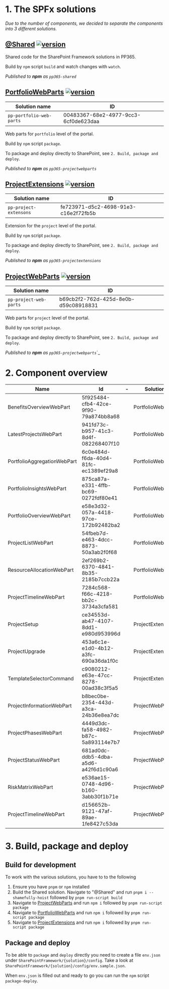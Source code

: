 # 1. The SPFx solutions

_Due to the number of components, we decided to separate the components into 3 different solutions._

## [@Shared](./@Shared/README.md) [![version](https://img.shields.io/badge/version-1.3.4-yellow.svg)](https://semver.org)

Shared code for the SharePoint Framework solutions in PP365.

Build by `npm` script `build` and watch changes with `watch`.

_Published to **npm** as `pp365-shared`_

## [PortfolioWebParts](./PortfolioWebParts/README.md) [![version](https://img.shields.io/badge/version-1.3.1-yellow.svg)](https://semver.org)

| Solution name            | ID                                   |
| ------------------------ | ------------------------------------ |
| `pp-portfolio-web-parts` | 00483367-68e2-4977-9cc3-6cf0de623daa |



Web parts for `portfolio` level of the portal.

Build by `npm` script `package`.

To package and deploy directly to SharePoint, see `2. Build, package and deploy`.

_Published to **npm** as `pp365-projectwebparts`_

## [ProjectExtensions](./ProjectExtensions/README.md) [![version](https://img.shields.io/badge/version-1.3.0-yellow.svg)](https://semver.org)

| Solution name          | ID                                   |
| ---------------------- | ------------------------------------ |
| `pp-project-extensons` | fe723971-d5c2-4698-91e3-c16e2f72fb5b |



Extension for the `project` level of the portal.

Build by `npm` script `package`.

To package and deploy directly to SharePoint, see `2. Build, package and deploy`.

_Published to **npm** as `pp365-projectextensions`_

## [ProjectWebParts](./ProjectWebParts/README.md) [![version](https://img.shields.io/badge/version-1.3.0-yellow.svg)](https://semver.org)

| Solution name          | ID                                   |
| ---------------------- | ------------------------------------ |
| `pp-project-web-parts` | b69cb2f2-762d-425d-8e0b-d59c08918831 |



Web parts for `project` level of the portal.

Build by `npm` script `package`.

To package and deploy directly to SharePoint, see `2. Build, package and deploy`.

_Published to **npm** as `pp365-projectwebparts`_`_

# 2. Component overview

| Name                        | Id                                   | -   | Solution          |
| --------------------------- | ------------------------------------ | --- | ----------------- |
| BenefitsOverviewWebPart     | 5f925484-cfb4-42ce-9f90-79a874bb8a68 |     | PortfolioWebParts |
| LatestProjectsWebPart       | 941fd73c-b957-41c3-8d4f-082268407f10 |     | PortfolioWebParts |
| PortfolioAggregationWebPart | 6c0e484d-f6da-40d4-81fc-ec1389ef29a8 |     | PortfolioWebParts |
| PortfolioInsightsWebPart    | 875ca87a-e331-4ffb-bc69-0272fdf80e41 |     | PortfolioWebParts |
| PortfolioOverviewWebPart    | e58e3d32-057a-4418-97ce-172b92482ba2 |     | PortfolioWebParts |
| ProjectListWebPart          | 54fbeb7d-e463-4dcc-8873-50a3ab2f0f68 |     | PortfolioWebParts |
| ResourceAllocationWebPart   | 2ef269b2-6370-4841-8b35-2185b7ccb22a |     | PortfolioWebParts |
| ProjectTimelineWebPart      | 7284c568-f66c-4218-bb2c-3734a3cfa581 |     | PortfolioWebParts |
| ProjectSetup                | ce34553d-ab47-4107-8dd1-e980d953996d |     | ProjectExtensions |
| ProjectUpgrade              | 453a6c1e-e1d0-4b12-a3fc-690a36da1f0c |     | ProjectExtensions |
| TemplateSelectorCommand     | c9080212-e63e-47cc-8278-00ad38c3f5a5 |     | ProjectExtensions |
| ProjectInformationWebPart   | b8bec0be-2354-443d-a3ca-24b36e8ea7dc |     | ProjectWebParts   |
| ProjectPhasesWebPart        | 4449d3dc-fa58-4982-b87c-5a893114e7b7 |     | ProjectWebParts   |
| ProjectStatusWebPart        | 681ad0dc-ddb5-4dba-a5d6-a42f6d1c90a6 |     | ProjectWebParts   |
| RiskMatrixWebPart           | e536ae15-0748-4d96-b160-3abb30f1b71e |     | ProjectWebParts   |
| ProjectTimelineWebPart      | d156652b-9121-47af-89ae-1fe8427c53da |     | ProjectWebParts   |

# 3. Build, package and deploy

## Build for development

To work with the various solutions, you have to to the following

1. Ensure you have `pnpm` or `npm` installed
2. Build the Shared solution. Navigate to "@Shared" and run `pnpm i --shamefully-hoist` followed by `pnpm run-script build`
3. Navigate to [ProjectWebParts](./ProjectWebParts) and run `npm i` followed by `pnpm run-script package`
4. Navigate to [PortfolioWebParts](./PortfolioWebParts) and run `npm i` followed by `pnpm run-script package`
5. Navigate to [ProjectExtensions](./ProjectExtensions) and run `npm i` followed by `pnpm run-script package`

## Package and deploy

To be able to `package` and `deploy` directly you need to create a file `env.json` under `SharePointFramework/{solution}/config`. Take a look at `SharePointFramework/{solution}/config/env.sample.json`.

When `env.json` is filled out and ready to go you can run the `npm` script `package-deploy`.
